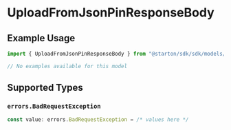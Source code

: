# UploadFromJsonPinResponseBody

## Example Usage

```typescript
import { UploadFromJsonPinResponseBody } from "@starton/sdk/sdk/models/errors";

// No examples available for this model
```

## Supported Types

### `errors.BadRequestException`

```typescript
const value: errors.BadRequestException = /* values here */
```

